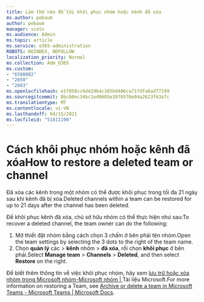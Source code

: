 ```yaml
---
title: Làm thế nào để tôi khôi phục nhóm hoặc kênh đã xóa
ms.author: pebaum
author: pebaum
manager: scotv
ms.audience: Admin
ms.topic: article
ms.service: o365-administration
ROBOTS: NOINDEX, NOFOLLOW
localization_priority: Normal
ms.collection: Adm_O365
ms.custom:
- "6500002"
- "2650"
- "2603"
ms.openlocfilehash: e1f858cc6d42db4c165bd406ca71fdfa6ad77199
ms.sourcegitcommit: 8bc60ec34bc1e40685e3976576e04a2623f63a7c
ms.translationtype: MT
ms.contentlocale: vi-VN
ms.lasthandoff: 04/15/2021
ms.locfileid: "51811190"
---
```

# <a name="how-to-restore-a-deleted-team-or-channel"></a><span data-ttu-id="66a6d-102">Cách khôi phục nhóm hoặc kênh đã xóa</span><span class="sxs-lookup"><span data-stu-id="66a6d-102">How to restore a deleted team or channel</span></span>

<span data-ttu-id="66a6d-103">Đã xóa các kênh trong một nhóm có thể được khôi phục trong tối đa 21 ngày sau khi kênh đã bị xóa.</span><span class="sxs-lookup"><span data-stu-id="66a6d-103">Deleted channels within a team can be restored for up to 21 days after the channel has been deleted.</span></span>

<span data-ttu-id="66a6d-104">Để khôi phục kênh đã xóa, chủ sở hữu nhóm có thể thực hiện như sau:</span><span class="sxs-lookup"><span data-stu-id="66a6d-104">To recover a deleted channel, the team owner can do the following:</span></span>

1. <span data-ttu-id="66a6d-105">Mở thiết đặt nhóm bằng cách chọn 3 chấm ở bên phải tên nhóm.</span><span class="sxs-lookup"><span data-stu-id="66a6d-105">Open the team settings by selecting the 3 dots to the right of the team name.</span></span>
2. <span data-ttu-id="66a6d-106">Chọn **quản lý** các  >  **kênh** nhóm  >  **đã xóa**, rồi chọn **khôi phục** ở bên phải.</span><span class="sxs-lookup"><span data-stu-id="66a6d-106">Select **Manage team** > **Channels** > **Deleted**, and then select **Restore** on the right.</span></span>

<span data-ttu-id="66a6d-107">Để biết thêm thông tin về việc khôi phục nhóm, hãy xem [lưu trữ hoặc xóa nhóm trong Microsoft nhóm-Microsoft nhóm | ](https://docs.microsoft.com/microsoftteams/archive-or-delete-a-team#restore-a-deleted-team)Tài liệu Microsoft.</span><span class="sxs-lookup"><span data-stu-id="66a6d-107">For more information on restoring a Team, see [Archive or delete a team in Microsoft Teams - Microsoft Teams | Microsoft Docs](https://docs.microsoft.com/microsoftteams/archive-or-delete-a-team#restore-a-deleted-team).</span></span>
